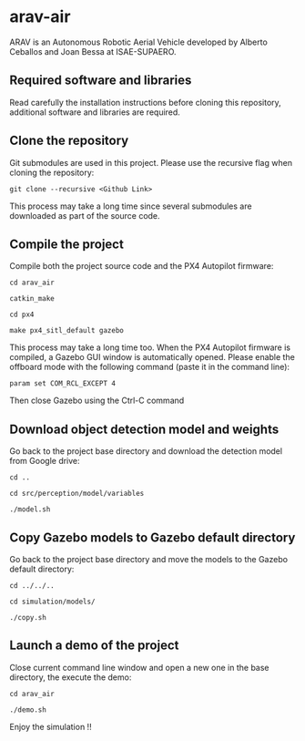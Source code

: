 # arav-air
ARAV is an Autonomous Robotic Aerial Vehicle developed by Alberto Ceballos and Joan Bessa at ISAE-SUPAERO.

## Required software and libraries

Read carefully the installation instructions before cloning this repository, additional software and libraries are required.

## Clone the repository

Git submodules are used in this project. Please use the recursive flag when cloning the repository:

`git clone --recursive <Github Link>`

This process may take a long time since several submodules are downloaded as part of the source code.

## Compile the project

Compile both the project source code and the PX4 Autopilot firmware:

`cd arav_air`

`catkin_make`

`cd px4`

`make px4_sitl_default gazebo`

This process may take a long time too. When the PX4 Autopilot firmware is compiled, a Gazebo GUI window is automatically opened. Please enable the offboard mode with the following command (paste it in the command line):

`param set COM_RCL_EXCEPT 4`

Then close Gazebo using the Ctrl-C command

## Download object detection model and weights

Go back to the project base directory and download the detection model from Google drive:

`cd ..`

`cd src/perception/model/variables`

`./model.sh`

## Copy Gazebo models to Gazebo default directory

Go back to the project base directory and move the models to the Gazebo default directory:

`cd ../../..`

`cd simulation/models/`

`./copy.sh`

## Launch a demo of the project

Close current command line window and open a new one in the base directory, the execute the demo:

`cd arav_air`

`./demo.sh`

Enjoy the simulation !!
